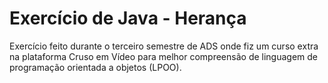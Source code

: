 # Exercício de Java - Herança

Exercício feito durante o terceiro semestre de ADS onde fiz um curso extra na plataforma Cruso em Vídeo para melhor compreensão de linguagem de programação orientada a objetos (LPOO).
